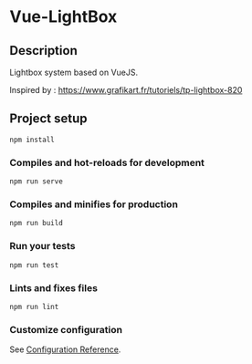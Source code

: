 # Vue-LightBox

## Description

Lightbox system based on VueJS.

Inspired by : https://www.grafikart.fr/tutoriels/tp-lightbox-820

## Project setup
```
npm install
```

### Compiles and hot-reloads for development
```
npm run serve
```

### Compiles and minifies for production
```
npm run build
```

### Run your tests
```
npm run test
```

### Lints and fixes files
```
npm run lint
```

### Customize configuration
See [Configuration Reference](https://cli.vuejs.org/config/).
